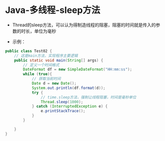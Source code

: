 # Java-多线程-sleep方法

- Thread的sleep方法，可以认为得制造线程的阻塞，阻塞的时间就是传入的参数的时长，单位为毫秒

- 示例：

```java
public class Test02 {
    // 这是main方法，实现程序主要逻辑
    public static void main(String[] args) {
        // 定义一个时间格式
        DateFormat df = new SimpleDateFormat("HH:mm:ss");
        while (true){
            // 获取当前时间
            Date d = new Date();
            System.out.println(df.format(d));
            try {
                // time.sleep方法，强制让线程阻塞，时间是毫秒单位
                Thread.sleep(1000);
            } catch (InterruptedException e) {
                e.printStackTrace();
            }
        }

    }
}
```

